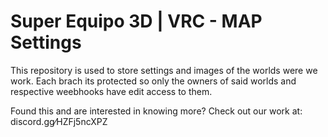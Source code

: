 # Super Equipo 3D | VRC - MAP Settings
This repository is used to store settings and images of the worlds were we work. Each brach its protected so only the owners of said worlds and respective weebhooks have edit access to them.

Found this and are interested in knowing more? Check out our work at: discord․gg⁄HZFj5ncXPZ